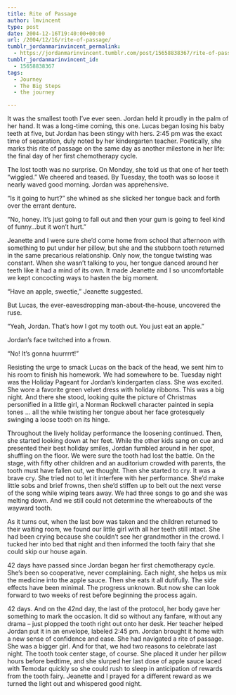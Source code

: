 ```yaml
---
title: Rite of Passage
author: lmvincent
type: post
date: 2004-12-16T19:40:00+00:00
url: /2004/12/16/rite-of-passage/
tumblr_jordanmarinvincent_permalink:
  - https://jordanmarinvincent.tumblr.com/post/15658838367/rite-of-passage
tumblr_jordanmarinvincent_id:
  - 15658838367
tags:
  - Journey
  - The Big Steps
  - the journey

---
```

It was the smallest tooth I&rsquo;ve ever seen. Jordan held it proudly in the palm of her hand. It was a long-time coming, this one. Lucas began losing his baby teeth at five, but Jordan has been stingy with hers. 2:45 pm was the exact time of separation, duly noted by her kindergarten teacher. Poetically, she marks this rite of passage on the same day as another milestone in her life: the final day of her first chemotherapy cycle.<a name="more"></a>

The lost tooth was no surprise. On Monday, she told us that one of her teeth &ldquo;wiggled.&rdquo; We cheered and teased. By Tuesday, the tooth was so loose it nearly waved good morning. Jordan was apprehensive.

&ldquo;Is it going to hurt?&rdquo; she whined as she slicked her tongue back and forth over the errant denture.

&ldquo;No, honey. It&rsquo;s just going to fall out and then your gum is going to feel kind of funny&hellip;but it won&rsquo;t hurt.&rdquo;

Jeanette and I were sure she&rsquo;d come home from school that afternoon with something to put under her pillow, but she and the stubborn tooth returned in the same precarious relationship. Only now, the tongue twisting was constant. When she wasn&rsquo;t talking to you, her tongue danced around her teeth like it had a mind of its own. It made Jeanette and I so uncomfortable we kept concocting ways to hasten the big moment.

&ldquo;Have an apple, sweetie,&rdquo; Jeanette suggested.

But Lucas, the ever-eavesdropping man-about-the-house, uncovered the ruse.

&ldquo;Yeah, Jordan. That&rsquo;s how I got my tooth out. You just eat an apple.&rdquo;

Jordan&rsquo;s face twitched into a frown.

&ldquo;No! It&rsquo;s gonna huurrrrt!&rdquo;

Resisting the urge to smack Lucas on the back of the head, we sent him to his room to finish his homework. We had somewhere to be. Tuesday night was the Holiday Pageant for Jordan&rsquo;s kindergarten class. She was excited. She wore a favorite green velvet dress with holiday ribbons. This was a big night. And there she stood, looking quite the picture of Christmas personified in a little girl, a Norman Rockwell character painted in sepia tones &hellip; all the while twisting her tongue about her face grotesquely swinging a loose tooth on its hinge.

Throughout the lively holiday performance the loosening continued. Then, she started looking down at her feet. While the other kids sang on cue and presented their best holiday smiles, Jordan fumbled around in her spot, shuffling on the floor. We were sure the tooth had lost the battle. On the stage, with fifty other children and an auditorium crowded with parents, the tooth must have fallen out, we thought. Then she started to cry. It was a brave cry. She tried not to let it interfere with her performance. She&rsquo;d make little sobs and brief frowns, then she&rsquo;d stiffen up to belt out the next verse of the song while wiping tears away. We had three songs to go and she was melting down. And we still could not determine the whereabouts of the wayward tooth.

As it turns out, when the last bow was taken and the children returned to their waiting room, we found our little girl with all her teeth still intact. She had been crying because she couldn&rsquo;t see her grandmother in the crowd. I tucked her into bed that night and then informed the tooth fairy that she could skip our house again.

42 days have passed since Jordan began her first chemotherapy cycle. She&rsquo;s been so cooperative, never complaining. Each night, she helps us mix the medicine into the apple sauce. Then she eats it all dutifully. The side effects have been minimal. The progress unknown. But now she can look forward to two weeks of rest before beginning the process again.

42 days. And on the 42nd day, the last of the protocol, her body gave her something to mark the occasion. It did so without any fanfare, without any drama &#8211; just plopped the tooth right out onto her desk. Her teacher helped Jordan put it in an envelope, labeled 2:45 pm. Jordan brought it home with a new sense of confidence and ease. She had navigated a rite of passage. She was a bigger girl. And for that, we had two reasons to celebrate last night. The tooth took center stage, of course. She placed it under her pillow hours before bedtime, and she slurped her last dose of apple sauce laced with Temodar quickly so she could rush to sleep in anticipation of rewards from the tooth fairy. Jeanette and I prayed for a different reward as we turned the light out and whispered good night.

<div class="blogger-post-footer">
  <img loading="lazy" width="1" height="1" src="https://blogger.googleusercontent.com/tracker/9039099668816362935-8167129683822481818?l=jordansjourney2.blogspot.com" alt="" />
</div>